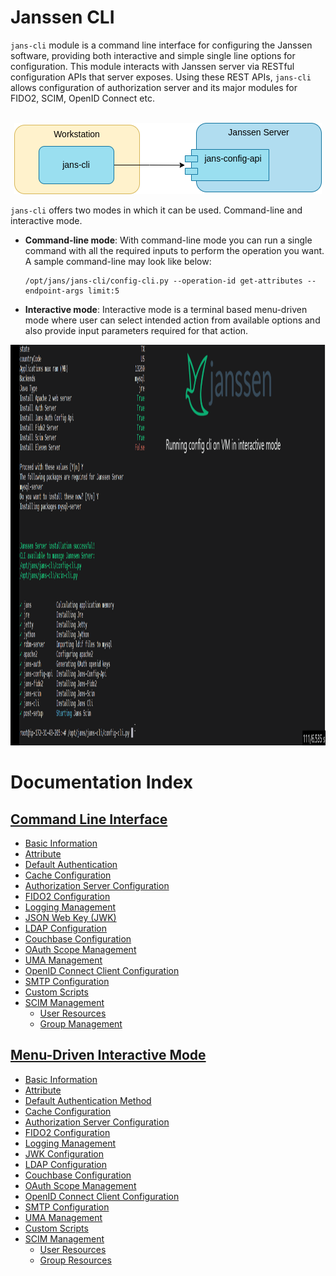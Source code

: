 # Janssen CLI

`jans-cli` module is a command line interface for configuring the Janssen software, providing both interactive and simple single line options for configuration. This module interacts with Janssen server via RESTful configuration APIs that server exposes. Using these REST APIs, `jans-cli` allows configuration of authorization server and its major modules for FIDO2, SCIM, OpenID Connect etc. 
</br>
</br>

<p align="center">
 <img src="../../assets/user/using-jans-cli/images/image-using-jans-cli-comp-04222022.png">
</p>

`jans-cli` offers two modes in which it can be used. Command-line and interactive mode. 

- **Command-line mode**: With command-line mode you can run a single command with all the required inputs to perform the operation you want. A sample command-line may look like below:

  ```
  /opt/jans/jans-cli/config-cli.py --operation-id get-attributes --endpoint-args limit:5
  ```

- **Interactive mode**: Interactive mode is a terminal based menu-driven mode where user can select intended action from available options and also provide input parameters required for that action.

<p align="center">
  <img src="../../assets/user/using-jans-cli/images/gif-jans-cli-interactive-mode-04232022.gif" width="850" height="641" />
</p>

# Documentation Index

## [Command Line Interface](cli-index.md)

* [Basic Information](cli-index.md#basic-command-line-switches)
* [Attribute](cli-attribute.md)
* [Default Authentication](cli-default-authentication-method.md)
* [Cache Configuration](cli-cache-configuration.md)
* [Authorization Server Configuration](cli-jans-authorization-server.md)
* [FIDO2 Configuration](cli-janssen-fido2-configuration.md)
* [Logging Management](cli-logging-configuration.md)
* [JSON Web Key (JWK)](cli-jwk-json-web-key-jwk.md)
* [LDAP Configuration](cli-ldap-configuration.md)
* [Couchbase Configuration](cli-couchbase-configuration.md)
* [OAuth Scope Management](cli-oauthscopes.md)
* [UMA Management](cli-oauthumaresources.md)
* [OpenID Connect Client Configuration](cli-openid-connect-client-configuration.md)
* [SMTP Configuration](cli-smtp-configuration.md)
* [Custom Scripts](cli-custom-scripts.md)
* [SCIM Management](cli-scim.md)
  * [User Resources](cli-user.md)
  * [Group Management](cli-group.md)

## [Menu-Driven Interactive Mode](im/im-index.md)

* [Basic Information](im/im-tips.md)
* [Attribute](im/im-attribute.md)
* [Default Authentication Method](im/im-authentication-method.md)
* [Cache Configuration](im/im-cache-configuration.md)
* [Authorization Server Configuration](im/im-jans-authorization-server.md)
* [FIDO2 Configuration](im/im-janssen-fido2.md)
* [Logging Management](im/im-janssen-logging-configuration.md)
* [JWK Configuration](im/im-json-web-key.md)
* [LDAP Configuration](im/im-ldap-configuration.md)
* [Couchbase Configuration](im/im-couchbase-configuration.md)
* [OAuth Scope Management](im/im-oauth-scopes.md)
* [OpenID Connect Client Configuration](im/im-openid-connect-clients.md)
* [SMTP Configuration](im/im-smtp-server-configuration.md)
* [UMA Management](im/im-user-managed-access-(uma).md)
* [Custom Scripts](im/im-custom-scripts.md)
* [SCIM Management](cli-scim.md)
  * [User Resources](im/im-user.md)
  * [Group Resources](im/im-group.md)
